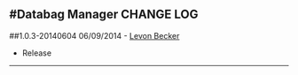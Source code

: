 #Databag Manager
CHANGE LOG
---

##1.0.3-20140604
  06/09/2014 - [Levon Becker](mailto:levon.becker@nike.com)

* Release

---
